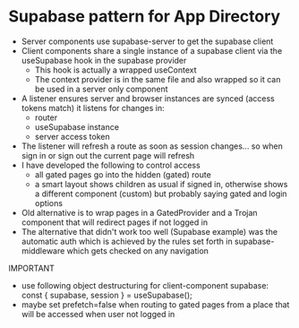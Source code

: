 # Supabase pattern for App Directory
* Server components use supabase-server to get the supabase client
* Client components share a single instance of a supabase client via the 
useSupabase hook in the supabase provider
  * This hook is actually a wrapped useContext
  * The context provider is in the same file and also wrapped so it can be used in a server only component
* A listener ensures server and browser instances are synced (access tokens match) it listens for changes in:
  * router
  * useSupabase instance
  * server access token
* The listener will refresh a route as soon as session changes... so when sign in or sign out the current page will refresh
* I have developed the following to control access
  * all gated pages go into the hidden (gated) route
  * a smart layout shows children as usual if signed in, otherwise shows a different component (custom) but probably saying gated and login options
* Old alternative is to wrap pages in a GatedProvider and a Trojan component that will redirect pages if not logged in
* The alternative that didn't work too well (Supabase example) was the automatic auth which is achieved by the rules set forth in supabase-middleware which gets checked on any navigation

IMPORTANT
* use following object destructuring for client-component supabase: const { supabase, session } = useSupabase();
* maybe set prefetch=false when routing to gated pages from a place that will be accessed when user not logged in